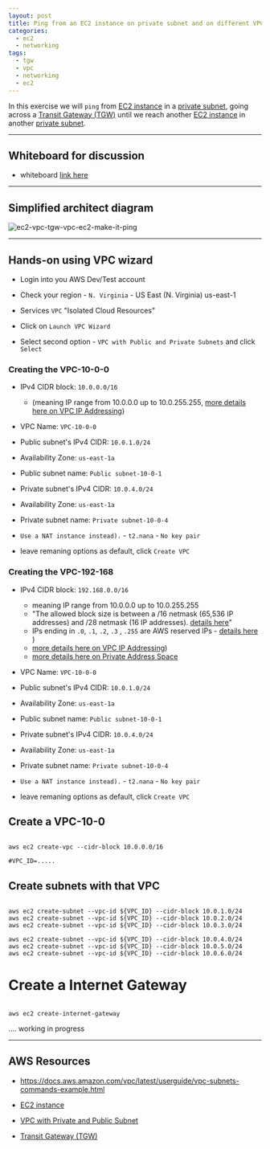 ```yaml
---
layout: post
title: Ping from an EC2 instance on private subnet and on different VPC via TGW
categories:
  - ec2
  - networking
tags:
  - tgw
  - vpc
  - networking
  - ec2
---
```


In this exercise we will `ping` from [EC2 instance](https://aws.amazon.com/ec2/) in a [private subnet](https://docs.aws.amazon.com/vpc/latest/userguide/VPC_Scenario2.html), going across a [Transit Gateway (TGW)](https://aws.amazon.com/transit-gateway/) until we reach another [EC2 instance](https://aws.amazon.com/ec2/) in another [private subnet](https://docs.aws.amazon.com/vpc/latest/userguide/VPC_Scenario2.html).

---

## Whiteboard for discussion

- whiteboard [link here](https://awwapp.com/b/u6hxhr9cvgwgw/)

---

## Simplified architect diagram

![ec2-vpc-tgw-vpc-ec2-make-it-ping](/assets/images/ec2-vpc-tgw-vpc-ec2-make-it-ping.png)

---

## Hands-on using VPC wizard

- Login into you AWS Dev/Test account

- Check your region - `N. Virginia` - US East (N. Virginia) us-east-1

- Services `VPC` "Isolated Cloud Resources"

- Click on `Launch VPC Wizard`

- Select second option - `VPC with Public and Private Subnets` and click `Select`

### Creating the VPC-10-0-0

- IPv4 CIDR block: `10.0.0.0/16`
   + (meaning IP range from 10.0.0.0 up to 10.0.255.255, [more details here on VPC IP Addressing](https://docs.aws.amazon.com/vpc/latest/userguide/vpc-ip-addressing.html))

- VPC Name: `VPC-10-0-0`

- Public subnet's IPv4 CIDR: `10.0.1.0/24`

- Availability Zone: `us-east-1a`

- Public subnet name: `Public subnet-10-0-1`

- Private subnet's IPv4 CIDR: `10.0.4.0/24`

- Availability Zone: `us-east-1a`

- Private subnet name: `Private subnet-10-0-4`

- `Use a NAT instance instead).` - `t2.nana` - `No key pair`

- leave remaning options as default, click `Create VPC`


### Creating the VPC-192-168

- IPv4 CIDR block: `192.168.0.0/16`
   + meaning IP range from 10.0.0.0 up to 10.0.255.255
   + "The allowed block size is between a /16 netmask (65,536 IP addresses) and /28 netmask (16 IP addresses). [details here](https://docs.aws.amazon.com/vpc/latest/userguide/VPC_Subnets.html#VPC_Sizing)"
   + IPs ending in `.0`, `.1`, `.2`, `.3` , `.255` are AWS reserved IPs - [details here](https://docs.aws.amazon.com/vpc/latest/userguide/VPC_Subnets.html) )
   + [more details here on VPC IP Addressing](https://docs.aws.amazon.com/vpc/latest/userguide/vpc-ip-addressing.html))
   + [more details here on Private Address Space](https://tools.ietf.org/html/rfc1918#section-3)

- VPC Name: `VPC-10-0-0`

- Public subnet's IPv4 CIDR: `10.0.1.0/24`

- Availability Zone: `us-east-1a`

- Public subnet name: `Public subnet-10-0-1`

- Private subnet's IPv4 CIDR: `10.0.4.0/24`

- Availability Zone: `us-east-1a`

- Private subnet name: `Private subnet-10-0-4`

- `Use a NAT instance instead).` - `t2.nana` - `No key pair`

- leave remaning options as default, click `Create VPC`













## Create a VPC-10-0

```shell

aws ec2 create-vpc --cidr-block 10.0.0.0/16

#VPC_ID=.....
```

## Create subnets with that VPC

```shell

aws ec2 create-subnet --vpc-id ${VPC_ID} --cidr-block 10.0.1.0/24
aws ec2 create-subnet --vpc-id ${VPC_ID} --cidr-block 10.0.2.0/24
aws ec2 create-subnet --vpc-id ${VPC_ID} --cidr-block 10.0.3.0/24

aws ec2 create-subnet --vpc-id ${VPC_ID} --cidr-block 10.0.4.0/24
aws ec2 create-subnet --vpc-id ${VPC_ID} --cidr-block 10.0.5.0/24
aws ec2 create-subnet --vpc-id ${VPC_ID} --cidr-block 10.0.6.0/24
```


# Create a Internet Gateway

```shell

aws ec2 create-internet-gateway

```

.... working in progress




---

## AWS Resources

- <https://docs.aws.amazon.com/vpc/latest/userguide/vpc-subnets-commands-example.html>

- [EC2 instance](https://aws.amazon.com/ec2/)
- [VPC with Private and Public Subnet](https://docs.aws.amazon.com/vpc/latest/userguide/VPC_Scenario2.html)
- [Transit Gateway (TGW)](https://aws.amazon.com/transit-gateway/)



